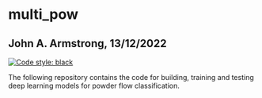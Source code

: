 # multi_pow
## John A. Armstrong, 13/12/2022
[![Code style: black](https://img.shields.io/badge/code%20style-black-000000.svg)](https://github.com/psf/black)

The following repository contains the code for building, training and testing
deep learning models for powder flow classification.